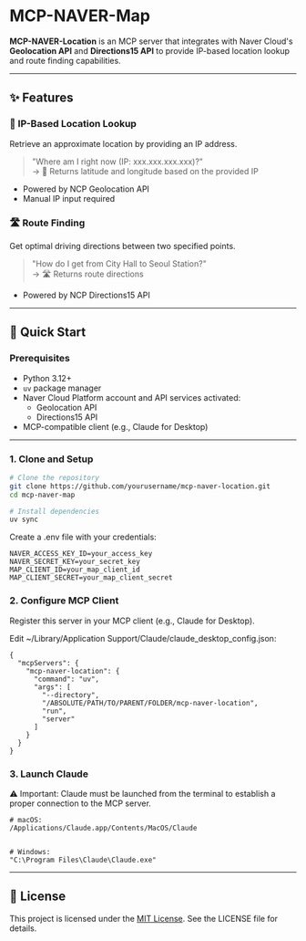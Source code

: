 # MCP-NAVER-Map
**MCP-NAVER-Location** is an MCP server that integrates with Naver Cloud's **Geolocation API** and **Directions15 API** to provide IP-based location lookup and route finding capabilities.

---

## ✨ Features

### 📍 IP-Based Location Lookup
Retrieve an approximate location by providing an IP address.

> "Where am I right now (IP: xxx.xxx.xxx.xxx)?"  
> → 📍 Returns latitude and longitude based on the provided IP

- Powered by NCP Geolocation API
- Manual IP input required
    

         
### 🛣️ Route Finding
Get optimal driving directions between two specified points.

> "How do I get from City Hall to Seoul Station?"  
> → 🛣️ Returns route directions

- Powered by NCP Directions15 API


---

## 🚀 Quick Start

### Prerequisites
- Python 3.12+
- `uv` package manager
- Naver Cloud Platform account and API services activated:
  - Geolocation API
  - Directions15 API
- MCP-compatible client (e.g., Claude for Desktop)

---

### 1. Clone and Setup

```bash
# Clone the repository
git clone https://github.com/yourusername/mcp-naver-location.git
cd mcp-naver-map

# Install dependencies
uv sync
```
Create a .env file with your credentials:
```
NAVER_ACCESS_KEY_ID=your_access_key
NAVER_SECRET_KEY=your_secret_key
MAP_CLIENT_ID=your_map_client_id
MAP_CLIENT_SECRET=your_map_client_secret
```
### 2. Configure MCP Client
Register this server in your MCP client (e.g., Claude for Desktop).

Edit ~/Library/Application Support/Claude/claude_desktop_config.json:
```
{
  "mcpServers": {
    "mcp-naver-location": {
      "command": "uv",
      "args": [
        "--directory",
        "/ABSOLUTE/PATH/TO/PARENT/FOLDER/mcp-naver-location",
        "run",
        "server"
      ]
    }
  }
}
```
### 3. Launch Claude

⚠️ Important: Claude must be launched from the terminal to establish a proper connection to the MCP server.

  ```
# macOS:
/Applications/Claude.app/Contents/MacOS/Claude


# Windows:
"C:\Program Files\Claude\Claude.exe"
```
---
## 📝 License
This project is licensed under the [MIT License](LICENSE). See the LICENSE file for details.
